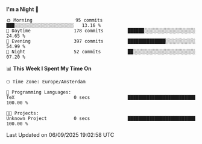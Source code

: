 <!--START_SECTION:waka-->
**I'm a Night 🦉** 

```text
🌞 Morning                95 commits          ███░░░░░░░░░░░░░░░░░░░░░░   13.16 % 
🌆 Daytime                178 commits         ██████░░░░░░░░░░░░░░░░░░░   24.65 % 
🌃 Evening                397 commits         ██████████████░░░░░░░░░░░   54.99 % 
🌙 Night                  52 commits          ██░░░░░░░░░░░░░░░░░░░░░░░   07.20 % 
```


📊 **This Week I Spent My Time On** 

```text
🕑︎ Time Zone: Europe/Amsterdam

💬 Programming Languages: 
TeX                      0 secs              █████████████████████████   100.00 % 

🐱‍💻 Projects: 
Unknown Project          0 secs              █████████████████████████   100.00 % 
```


 Last Updated on 06/09/2025 19:02:58 UTC
<!--END_SECTION:waka-->
